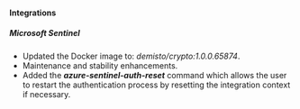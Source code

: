 
#### Integrations

##### Microsoft Sentinel
- Updated the Docker image to: *demisto/crypto:1.0.0.65874*.
- Maintenance and stability enhancements.
- Added the ***azure-sentinel-auth-reset*** command which allows the user to restart the authentication process by resetting the integration context if necessary.